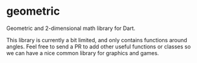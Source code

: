 # geometric

Geometric and 2-dimensional math library for Dart.

This library is currently a bit limited, and only contains functions around
angles. Feel free to send a PR to add other useful functions or classes so we
can have a nice common library for graphics and games.
